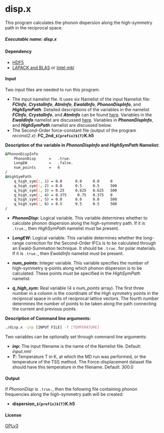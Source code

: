# disp.x 
This program calculates the phonon dispersion along the high-symmetry path in the reciprocal space.

##### Executable name: _disp.x_

#### Dependency
- [HDF5](https://www.hdfgroup.org/solutions/hdf5/)
- [LAPACK and BLAS](https://netlib.org/lapack/lug/node11.html) or [Intel-mkl](https://www.intel.com/content/www/us/en/developer/tools/oneapi/overview.html#gs.mgzhln)

#### Input
Two input files are needed to run this program:
- The input namelist file. It uses six Namelist of the input Namelist file: **_FCInfo_**, **_CrystalInfo_**, **_AtmInfo_**, **_EwaldInfo_**, **_PhononDispInfo_**, and **_HighSymPath_**. Detailed descriptions of the variables in the namelist **_FCInfo_**, **_CrystalInfo_**, and **_AtmInfo_** can be found [here](src/FC2/README.md). Variables in the **_EwaldInfo_** namelist are discussed [here](src/Long_DD/README.md). Variables in **_PhononDispInfo_**, and **_HighSymPath_** namelist are discussed below.
- The Second-Order force-constant file (output of the program _reconst2.x_): **FC_2nd_`${prefix}${T}`K.h5**

**Description of the variable in _PhononDispInfo_ and _HighSymPath_ Namelist:**
```sh
&PhononDispInfo
    PhononDisp      =   .true.
    LongEW          =   .false.
    num_points      =   6
/
&HighSymPath
    q_high_sym(:, 1) = 0.0      0.0     0.0     0
    q_high_sym(:, 2) = 0.0      0.5     0.5     500
    q_high_sym(:, 3) = 0.25     0.625   0.625   500
    q_high_sym(:, 4) = 0.375     0.75   0.375   0
    q_high_sym(:, 5) = 0.0      0.0     0.0     500
    q_high_sym(:, 6) = 0.5      0.5     0.5     500
/
```

- **_PhononDisp_:** Logical variable. This variable determines whether to calculate phonon dispersion along the high-symmetry path. If it is `.true.`, then _HighSymPath_ namelist must be present.
- **_LongEW_:** Logical variable. This variable determines whether the long-range correction for the Second-Order IFCs is to be calculated through an Ewald-Summation technique. It should be `.true.` for polar materials. If it is `.true.`, then _EwaldInfo_ namelist must be present.
- **_num_points_:** Integer variable. This variable specifies the number of high-symmetry q-points along which phonon dispersion is to be calculated. These points must be specified in the _HighSymPath_ namelist.

- **_q_high_sym_:** Real variable (4 x _num_points_ array). The first three number in a column is the coordinate of the High symmetry points in the reciprocal space in units of reciprocal lattice vectors. The fourth number determines the number of points to be taken along the path connecting the current and previous points. 

**Description of Command line arguments:**
```sh
./disp.x -inp [INPUT FILE] -T [TEMPERATURE]
```
Two variables can be optionally set through command line arguments:
- **_inp_:** The input filename is the name of the Namelist file. Default: _input.nml_
- **_T_:** Temperature T in K, at which the MD run was performed, or the temperature of the TSS method. The Force-displacement dataset file should have this temperature in the filename. Default: 300.0

#### Output
If _PhononDisp_ is `.true.`, then the following file containing phonon frequencies along the high-symmetry path will be created:
- **dispersion_`${prefix}${T}`K.h5**

#### License

[GPLv3](https://www.gnu.org/licenses/gpl-3.0.en.html)
